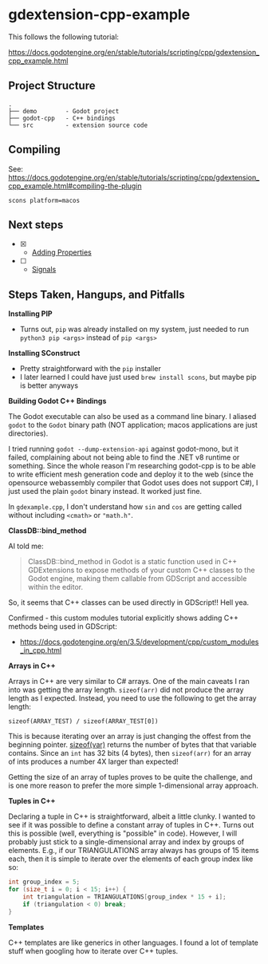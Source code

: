 # gdextension-cpp-example

This follows the following tutorial:

https://docs.godotengine.org/en/stable/tutorials/scripting/cpp/gdextension_cpp_example.html

## Project Structure

```
.
├── demo        - Godot project
├── godot-cpp   - C++ bindings
└── src         - extension source code
```

## Compiling

See: https://docs.godotengine.org/en/stable/tutorials/scripting/cpp/gdextension_cpp_example.html#compiling-the-plugin

```
scons platform=macos
```

## Next steps

- [x] - [Adding Properties](https://docs.godotengine.org/en/stable/tutorials/scripting/cpp/gdextension_cpp_example.html#adding-properties)
- [ ] - [Signals](https://docs.godotengine.org/en/stable/tutorials/scripting/cpp/gdextension_cpp_example.html#signals)


## Steps Taken, Hangups, and Pitfalls

**Installing PIP**

- Turns out, `pip` was already installed on my system, just needed to run `python3 pip <args>` instead of `pip <args>`

**Installing SConstruct**

- Pretty straightforward with the `pip` installer
- I later learned I could have just used `brew install scons`, but maybe pip is better anyways

**Building Godot C++ Bindings**

The Godot executable can also be used as a command line binary. I aliased `godot` to the `Godot` binary path (NOT application; macos applications are just directories).

I tried running `godot --dump-extension-api` against godot-mono, but it failed, complaining about not being able to find the .NET v8 runtime or something. Since the whole reason I'm researching godot-cpp is to be able to write efficient mesh generation code and deploy it to the web (since the opensource webassembly compiler that Godot uses does not support C#), I just used the plain `godot` binary instead. It worked just fine.

In `gdexample.cpp`, I don't understand how `sin` and `cos` are getting called without including `<cmath>` or `"math.h"`.

**ClassDB::bind_method**

AI told me:

> ClassDB::bind_method in Godot is a static function used in C++ GDExtensions to expose methods of your custom C++ classes to the Godot engine, making them callable from GDScript and accessible within the editor.

So, it seems that C++ classes can be used directly in GDScript!! Hell yea.

Confirmed - this custom modules tutorial explicitly shows adding C++ methods being used in GDScript:

- https://docs.godotengine.org/en/3.5/development/cpp/custom_modules_in_cpp.html


**Arrays in C++**

Arrays in C++ are very similar to C# arrays. One of the main caveats I ran into was getting the array length. `sizeof(arr)` did not produce the array length as I expected. Instead, you need to use the following to get the array length:

```
sizeof(ARRAY_TEST) / sizeof(ARRAY_TEST[0])
```

This is because iterating over an array is just changing the offest from the beginning pointer. [sizeof(var)](https://www.geeksforgeeks.org/cpp/cpp-sizeof-operator/) returns the number of bytes that that variable contains. Since an `int` has 32 bits (4 bytes), then `sizeof(arr)` for an array of ints produces a number 4X larger than expected!

Getting the size of an array of tuples proves to be quite the challenge, and is one more reason to prefer the more simple 1-dimensional array approach.


**Tuples in C++**

Declaring a tuple in C++ is straightforward, albeit a little clunky. I wanted to see if it was possible to define a constant array of tuples in C++. Turns out this is possible (well, everything is "possible" in code). However, I will probably just stick to a single-dimensional array and index by groups of elements. E.g., if our TRIANGULATIONS array always has groups of 15 items each, then it is simple to iterate over the elements of each group index like so:

```c++
int group_index = 5;
for (size_t i = 0; i < 15; i++) {
    int triangulation = TRIANGULATIONS[group_index * 15 + i];
    if (triangulation < 0) break;
}
```


**Templates**

C++ templates are like generics in other languages. I found a lot of template stuff when googling how to iterate over C++ tuples.